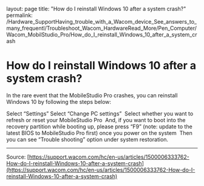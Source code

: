 layout: page
title: "How do I reinstall Windows 10 after a system crash?"
permalink: /Hardware_SupportHaving_trouble_with_a_Wacom_device_See_answers_to_many_frequentl/Troubleshoot_Wacom_HardwareRead_More/Pen_Computer/Wacom_MobilStudio_Pro/How_do_I_reinstall_Windows_10_after_a_system_crash

# How do I reinstall Windows 10 after a system crash?

In the rare event that the MobileStudio Pro crashes, you can reinstall Windows 10 by following the steps below:

Select “Settings”
Select “Change PC settings” 
Select whether you want to refresh or reset your MobileStudio Pro 
And, if you want to boot into the recovery partition while booting up, please press “F9” (note: update to the latest BIOS to MobileStudio Pro first) once you power on the system 
Then you can see “Trouble shooting” option under system restoration.

---
Source: [https://support.wacom.com/hc/en-us/articles/1500006333762-How-do-I-reinstall-Windows-10-after-a-system-crash](https://support.wacom.com/hc/en-us/articles/1500006333762-How-do-I-reinstall-Windows-10-after-a-system-crash)
